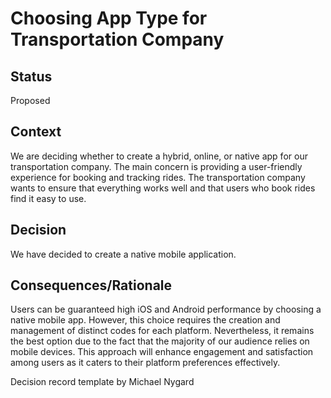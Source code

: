 # Choosing App Type for Transportation Company

## Status
Proposed

## Context
We are deciding whether to create a hybrid, online, or native app for our transportation company. The main concern is providing a user-friendly experience for booking and tracking rides. The transportation company wants to ensure that everything works well and that users who book rides find it easy to use.

## Decision
We have decided to create a native mobile application.

## Consequences/Rationale
Users can be guaranteed high iOS and Android performance by choosing a native mobile app. However, this choice requires the creation and management of distinct codes for each platform. Nevertheless, it remains the best option due to the fact that the majority of our audience relies on mobile devices. This approach will enhance engagement and satisfaction among users as it caters to their platform preferences effectively.

Decision record template by Michael Nygard
